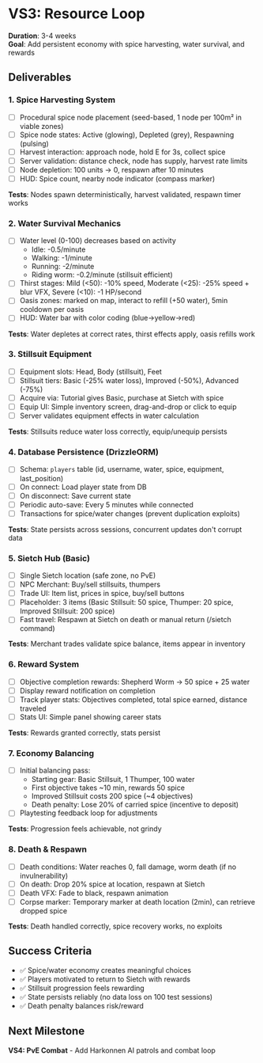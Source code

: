 # VS3: Resource Loop

**Duration**: 3-4 weeks  
**Goal**: Add persistent economy with spice harvesting, water survival, and rewards

## Deliverables

### 1. Spice Harvesting System
- [ ] Procedural spice node placement (seed-based, 1 node per 100m² in viable zones)
- [ ] Spice node states: Active (glowing), Depleted (grey), Respawning (pulsing)
- [ ] Harvest interaction: approach node, hold E for 3s, collect spice
- [ ] Server validation: distance check, node has supply, harvest rate limits
- [ ] Node depletion: 100 units → 0, respawn after 10 minutes
- [ ] HUD: Spice count, nearby node indicator (compass marker)

**Tests**: Nodes spawn deterministically, harvest validated, respawn timer works

### 2. Water Survival Mechanics
- [ ] Water level (0-100) decreases based on activity
  - Idle: -0.5/minute
  - Walking: -1/minute
  - Running: -2/minute
  - Riding worm: -0.2/minute (stillsuit efficient)
- [ ] Thirst stages: Mild (<50): -10% speed, Moderate (<25): -25% speed + blur VFX, Severe (<10): -1 HP/second
- [ ] Oasis zones: marked on map, interact to refill (+50 water), 5min cooldown per oasis
- [ ] HUD: Water bar with color coding (blue→yellow→red)

**Tests**: Water depletes at correct rates, thirst effects apply, oasis refills work

### 3. Stillsuit Equipment
- [ ] Equipment slots: Head, Body (stillsuit), Feet
- [ ] Stillsuit tiers: Basic (-25% water loss), Improved (-50%), Advanced (-75%)
- [ ] Acquire via: Tutorial gives Basic, purchase at Sietch with spice
- [ ] Equip UI: Simple inventory screen, drag-and-drop or click to equip
- [ ] Server validates equipment effects in water calculation

**Tests**: Stillsuits reduce water loss correctly, equip/unequip persists

### 4. Database Persistence (DrizzleORM)
- [ ] Schema: `players` table (id, username, water, spice, equipment, last_position)
- [ ] On connect: Load player state from DB
- [ ] On disconnect: Save current state
- [ ] Periodic auto-save: Every 5 minutes while connected
- [ ] Transactions for spice/water changes (prevent duplication exploits)

**Tests**: State persists across sessions, concurrent updates don't corrupt data

### 5. Sietch Hub (Basic)
- [ ] Single Sietch location (safe zone, no PvE)
- [ ] NPC Merchant: Buy/sell stillsuits, thumpers
- [ ] Trade UI: Item list, prices in spice, buy/sell buttons
- [ ] Placeholder: 3 items (Basic Stillsuit: 50 spice, Thumper: 20 spice, Improved Stillsuit: 200 spice)
- [ ] Fast travel: Respawn at Sietch on death or manual return (/sietch command)

**Tests**: Merchant trades validate spice balance, items appear in inventory

### 6. Reward System
- [ ] Objective completion rewards: Shepherd Worm → 50 spice + 25 water
- [ ] Display reward notification on completion
- [ ] Track player stats: Objectives completed, total spice earned, distance traveled
- [ ] Stats UI: Simple panel showing career stats

**Tests**: Rewards granted correctly, stats persist

### 7. Economy Balancing
- [ ] Initial balancing pass:
  - Starting gear: Basic Stillsuit, 1 Thumper, 100 water
  - First objective takes ~10 min, rewards 50 spice
  - Improved Stillsuit costs 200 spice (~4 objectives)
  - Death penalty: Lose 20% of carried spice (incentive to deposit)
- [ ] Playtesting feedback loop for adjustments

**Tests**: Progression feels achievable, not grindy

### 8. Death & Respawn
- [ ] Death conditions: Water reaches 0, fall damage, worm death (if no invulnerability)
- [ ] On death: Drop 20% spice at location, respawn at Sietch
- [ ] Death VFX: Fade to black, respawn animation
- [ ] Corpse marker: Temporary marker at death location (2min), can retrieve dropped spice

**Tests**: Death handled correctly, spice recovery works, no exploits

## Success Criteria
- ✅ Spice/water economy creates meaningful choices
- ✅ Players motivated to return to Sietch with rewards
- ✅ Stillsuit progression feels rewarding
- ✅ State persists reliably (no data loss on 100 test sessions)
- ✅ Death penalty balances risk/reward

## Next Milestone
**VS4: PvE Combat** - Add Harkonnen AI patrols and combat loop
